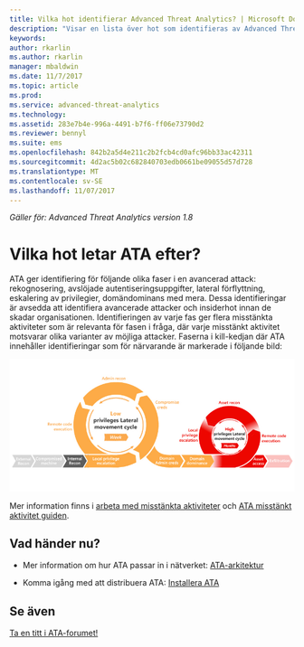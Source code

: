 ```yaml
---
title: Vilka hot identifierar Advanced Threat Analytics? | Microsoft Docs
description: "Visar en lista över hot som identifieras av Advanced Threat Analytics"
keywords: 
author: rkarlin
ms.author: rkarlin
manager: mbaldwin
ms.date: 11/7/2017
ms.topic: article
ms.prod: 
ms.service: advanced-threat-analytics
ms.technology: 
ms.assetid: 283e7b4e-996a-4491-b7f6-ff06e73790d2
ms.reviewer: bennyl
ms.suite: ems
ms.openlocfilehash: 842b2a5d4e211c2b2fcb4cd0afc96bb33ac42311
ms.sourcegitcommit: 4d2ac5b02c682840703edb0661be09055d57d728
ms.translationtype: MT
ms.contentlocale: sv-SE
ms.lasthandoff: 11/07/2017
---
```

*Gäller för: Advanced Threat Analytics version 1.8*

# <a name="what-threats-does-ata-look-for"></a>Vilka hot letar ATA efter?

ATA ger identifiering för följande olika faser i en avancerad attack: rekognosering, avslöjade autentiseringsuppgifter, lateral förflyttning, eskalering av privilegier, domändominans med mera. Dessa identifieringar är avsedda att identifiera avancerade attacker och insiderhot innan de skadar organisationen.
Identifieringen av varje fas ger flera misstänkta aktiviteter som är relevanta för fasen i fråga, där varje misstänkt aktivitet motsvarar olika varianter av möjliga attacker.
Faserna i kill-kedjan där ATA innehåller identifieringar som för närvarande är markerade i följande bild:

![ATA fokuserar på lateral aktivitet i attackkedjan](media/attack-kill-chain-small.jpg)


Mer information finns i [arbeta med misstänkta aktiviteter](working-with-suspicious-activities.md) och [ATA misstänkt aktivitet guiden](suspicious-activity-guide.md).


## <a name="whats-next"></a>Vad händer nu?

-   Mer information om hur ATA passar in i nätverket: [ATA-arkitektur](ata-architecture.md)

-   Komma igång med att distribuera ATA: [Installera ATA](install-ata-step1.md)


## <a name="see-also"></a>Se även
[Ta en titt i ATA-forumet!](https://social.technet.microsoft.com/Forums/security/home?forum=mata)
